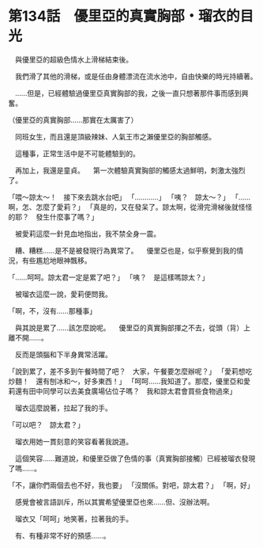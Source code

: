 # 第134話　優里亞的真實胸部・瑠衣的目光

　與優里亞的超級色情水上滑梯結束後。

　我們滑了其他的滑梯，或是任由身體漂流在流水池中，自由快樂的時光持續著。

　……但是，已經體驗過優里亞真實胸部的我，之後一直只想著那件事而感到興奮。

（優里亞的真實胸部……那實在太厲害了）

　同班女生，而且還是頂級辣妹、人氣王市之瀨優里亞的胸部觸感。

　這種事，正常生活中是不可能體驗到的。

　再加上，我還是童貞。
　第一次體驗真實胸部的觸感太過鮮明，刺激太強烈了。

「喂～諒太～！　接下來去跳水台吧」
「…………」
「咦？　諒太～？」
「……啊，怎、怎麼了愛莉？」
「真是的，又在發呆了。諒太啊，從滑完滑梯後就怪怪的耶？　發生什麼事了嗎？」

　被愛莉這麼一針見血地指出，我不禁全身一震。

　糟、糟糕……是不是被發現行為異常了。
　優里亞也是，似乎察覺到我的情況，有些尷尬地眼神飄移。

「……呵呵。諒太君一定是累了吧？」
「咦？　是這樣嗎諒太？」

　被瑠衣這麼一說，愛莉便問我。

「啊，不，沒有……那種事」

　與其說是累了……該怎麼說呢。
　優里亞的真實胸部揮之不去，從頭（背）上離不開……。

　反而是頭腦和下半身異常活躍。

「說到累了，差不多到午餐時間了吧？　大家，午餐要怎麼辦呢？」
「愛莉想吃炒麵！　還有刨冰和～，好多東西！」
「呵呵……我知道了。那麼，優里亞和愛莉還有田中同學可以去美食廣場佔位子嗎？　我和諒太君會買些食物過來」

　瑠衣這麼說著，拉起了我的手。

「可以吧？　諒太君？」

　瑠衣用她一貫刻意的笑容看著我說道。

　這個笑容……難道說，和優里亞做了色情的事（真實胸部接觸）已經被瑠衣發現了嗎……。

「不，讓你們兩個去也不好，我也要」
「沒關係。對吧，諒太君？」
「啊，好」

　感覺會被言語訓斥，所以其實希望優里亞也來……但、沒辦法啊。

　瑠衣又「呵呵」地笑著，拉著我的手。

　有、有種非常不好的預感……。